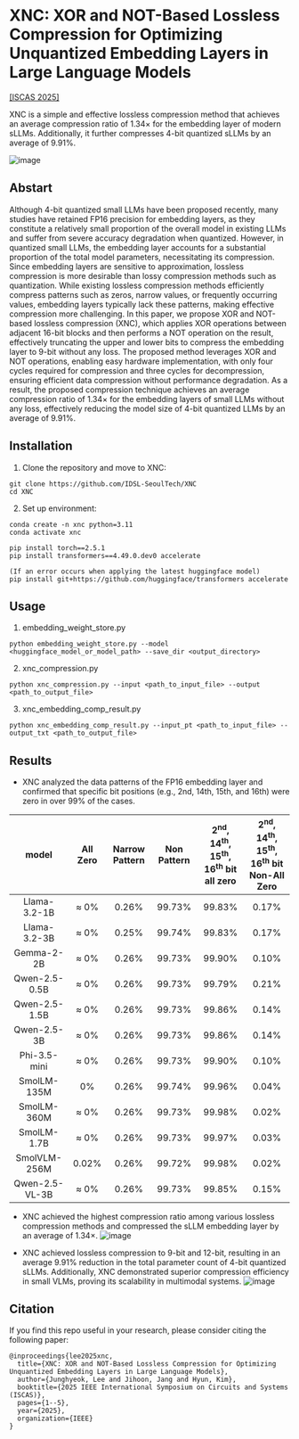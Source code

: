 # XNC: XOR and NOT-Based Lossless Compression for Optimizing Unquantized Embedding Layers in Large Language Models
[[ISCAS 2025]](https://2025.ieee-iscas.org)

XNC is a simple and effective lossless compression method that achieves an average compression ratio of 1.34× for the embedding layer of modern sLLMs. Additionally, it further compresses 4-bit quantized sLLMs by an average of 9.91%.

![image](https://github.com/user-attachments/assets/bb39dda5-b5c8-4192-a740-936a5417ab63)

## Abstart
Although 4-bit quantized small LLMs have been proposed recently, many studies have retained FP16 precision for embedding layers, as they constitute a relatively small proportion of the overall model in existing LLMs and suffer from severe accuracy degradation when quantized. However, in quantized small LLMs, the embedding layer accounts for a substantial proportion of the total model parameters, necessitating its compression. Since embedding layers are sensitive to approximation, lossless compression is more desirable than lossy compression methods such as quantization. While existing lossless compression methods efficiently compress patterns such as zeros, narrow values, or frequently occurring values, embedding layers typically lack these patterns, making effective compression more challenging. In this paper, we propose XOR and NOT-based lossless compression (XNC), which applies XOR operations between adjacent 16-bit blocks and then performs a NOT operation on the result, effectively truncating the upper and lower bits to compress the embedding layer to 9-bit without any loss. The proposed method leverages XOR and NOT operations, enabling easy hardware implementation, with only four cycles required for compression and three cycles for decompression, ensuring efficient data compression without performance degradation. As a result, the proposed compression technique achieves an average compression ratio of 1.34× for the embedding layers of small LLMs without any loss, effectively reducing the model size of 4-bit quantized LLMs by an average of 9.91%.

## Installation
1. Clone the repository and move to XNC:
```
git clone https://github.com/IDSL-SeoulTech/XNC
cd XNC
```
2. Set up environment:
```
conda create -n xnc python=3.11
conda activate xnc

pip install torch==2.5.1
pip install transformers==4.49.0.dev0 accelerate

(If an error occurs when applying the latest huggingface model)
pip install git+https://github.com/huggingface/transformers accelerate
```
## Usage
1. embedding_weight_store.py
```
python embedding_weight_store.py --model <huggingface_model_or_model_path> --save_dir <output_directory>
```
2. xnc_compression.py
```
python xnc_compression.py --input <path_to_input_file> --output <path_to_output_file>
```
3. xnc_embedding_comp_result.py
```
python xnc_embedding_comp_result.py --input_pt <path_to_input_file> --output_txt <path_to_output_file>
```

## Results
- XNC analyzed the data patterns of the FP16 embedding layer and confirmed that specific bit positions (e.g., 2nd, 14th, 15th, and 16th) were zero in over 99% of the cases.

|model|All Zero|Narrow Pattern|Non Pattern|2<sup>nd</sup>, 14<sup>th</sup>, 15<sup>th</sup>, <br> 16<sup>th</sup> bit all zero|2<sup>nd</sup>, 14<sup>th</sup>, 15<sup>th</sup>,  <br> 16<sup>th</sup> bit Non-All Zero|
|:----------------:|:---:|:---:|:---:|:---:|:---:|
|Llama-3.2-1B|≈ 0%|0.26%|99.73%|99.83%|0.17%|
|Llama-3.2-3B|≈ 0%|0.25%|99.74%|99.83%|0.17%|
|Gemma-2-2B|≈ 0%|0.26%|99.73%|99.90%|0.10%|
|Qwen-2.5-0.5B|≈ 0%|0.26%|99.73%|99.79%|0.21%|
|Qwen-2.5-1.5B|≈ 0%|0.26%|99.73%|99.86%|0.14%|
|Qwen-2.5-3B|≈ 0%|0.26%|99.73%|99.86%|0.14%|
|Phi-3.5-mini|≈ 0%|0.26%|99.73%|99.90%|0.10%|
|SmolLM-135M|0%|0.26%|99.74%|99.96%|0.04%|
|SmolLM-360M|≈ 0%|0.26%|99.73%|99.98%|0.02%|
|SmolLM-1.7B|≈ 0%|0.26%|99.73%|99.97%|0.03%|
|SmolVLM-256M|0.02%|0.26%|99.72%|99.98%|0.02%|
|Qwen-2.5-VL-3B|≈ 0%|0.26%|99.73%|99.85%|0.15%|

- XNC achieved the highest compression ratio among various lossless compression methods and compressed the sLLM embedding layer by an average of 1.34×.
![image](https://github.com/user-attachments/assets/b5ed038e-b184-424a-bf31-fca4d0ef6466)

- XNC achieved lossless compression to 9-bit and 12-bit, resulting in an average 9.91% reduction in the total parameter count of 4-bit quantized sLLMs. Additionally, XNC demonstrated superior compression efficiency in small VLMs, proving its scalability in multimodal systems.
![image](https://github.com/user-attachments/assets/099e8af7-6c1d-41ab-b2a3-d3f555c772bb)


## Citation
If you find this repo useful in your research, please consider citing the following paper:
```
@inproceedings{lee2025xnc,
  title={XNC: XOR and NOT-Based Lossless Compression for Optimizing Unquantized Embedding Layers in Large Language Models},
  author={Junghyeok, Lee and Jihoon, Jang and Hyun, Kim},
  booktitle={2025 IEEE International Symposium on Circuits and Systems (ISCAS)},
  pages={1--5},
  year={2025},
  organization={IEEE}
}
```
